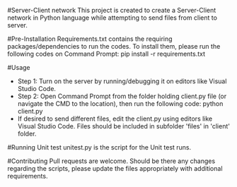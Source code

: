 #Server-Client network
This project is created to create a Server-Client network in Python language while attempting to send files from client to server. 

#Pre-Installation
Requirements.txt contains the requiring packages/dependencies to run the codes.
To install them, please run the following codes on Command Prompt:
pip install -r requirements.txt

#Usage
* Step 1: Turn on the server by running/debugging it on editors like Visual Studio Code.
* Step 2: Open Command Prompt from the folder holding client.py file (or navigate the CMD to the location), then run the following code:
python client.py
* If desired to send different files, edit the client.py using editors like Visual Studio Code. Files should be included in subfolder 'files' in 'client' folder.

#Running Unit test
unitest.py is the script for the Unit test runs.

#Contributing
Pull requests are welcome. Should be there any changes regarding the scripts, please update the files appropriately with additional requirements.